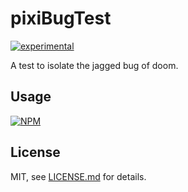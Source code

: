 # pixiBugTest

[![experimental](http://badges.github.io/stability-badges/dist/experimental.svg)](http://github.com/badges/stability-badges)

A test to isolate the jagged bug of doom.

## Usage

[![NPM](https://nodei.co/npm/pixiBugTest.png)](https://nodei.co/npm/pixiBugTest/)

## License

MIT, see [LICENSE.md](http://github.com/bunnybones1/pixiBugTest/blob/master/LICENSE.md) for details.
